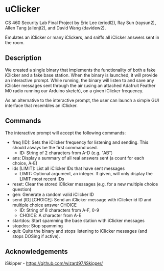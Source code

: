 # uClicker
CS 460 Security Lab Final Project by Eric Lee (ericdl2), Ray Sun (raysun2), Allen Tang (allenjt2), and David Wang (davidew2).

Emulates an iClicker or many iClickers, and sniffs all iClicker answers sent in the room.

## Description

We created a single binary that implements the functionality of both a fake iClicker and a fake base station. When the binary is launched, it will provide an interactive prompt. While running, the binary will listen to and save any iClicker messages sent through the air (using an attached Adafruit Feather M0 radio running our Arduino sketch), on a given iClicker frequency.

As an alternative to the interactive prompt, the user can launch a simple GUI interface that resembles an iClicker.

## Commands
The interactive prompt will accept the following commands:
- freq [ID]: Sets the iClicker frequency for listening and sending. This should always be the first command used.
  - ID: String of 2 characters from A-D (e.g. "AB")
- ans: Display a summary of all real answers sent (a count for each choice, A-E)
- ids [LIMIT]: List all iClicker IDs that have sent messages
  - LIMIT: Optional argument, an integer. If given, will only display the LIMIT most recent IDs
- reset: Clear the stored iClicker messages (e.g. for a new multiple choice question)
- gen: Generate a random valid iClicker ID
- send [ID] [CHOICE]: Send an iClicker message with iClicker id ID and multiple choice answer CHOICE
  - ID: String of 8 characters from A-F, 0-9
  - CHOICE: A character from A-E
- startdos: Start spamming the base station with iClicker messages
- stopdos: Stop spamming
- quit: Quits the binary and stops listening to iClicker messages (and stops DOSing if active).

## Acknowledgements
iSkipper - https://github.com/wizard97/iSkipper/
